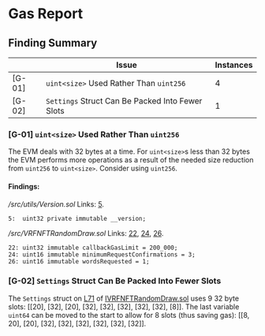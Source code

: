# Gas Report
## Finding Summary
||Issue|Instances|
|-|-|-|
|[G-01]|`uint<size>` Used Rather Than `uint256`|4|
|[G-02]|`Settings` Struct Can Be Packed Into Fewer Slots|1|

### [G-01] `uint<size>` Used Rather Than `uint256`

The EVM deals with 32 bytes at a time. For `uint<size>`s less than 32 bytes the EVM performs more operations as a result of the needed size reduction from `uint256` to `uint<size>`. Consider using `uint256`.

#### Findings:

*/src/utils/Version.sol*
Links: [5](https://github.com/code-423n4/2022-12-forgeries/blob/main/src/utils/Version.sol#L5).
```solidity
5:	uint32 private immutable __version;
```

*/src/VRFNFTRandomDraw.sol*
Links: [22](https://github.com/code-423n4/2022-12-forgeries/blob/main/src/VRFNFTRandomDraw.sol#L22), [24](https://github.com/code-423n4/2022-12-forgeries/blob/main/src/VRFNFTRandomDraw.sol#L24), [26](https://github.com/code-423n4/2022-12-forgeries/blob/main/src/VRFNFTRandomDraw.sol#L26).
```solidity
22:	uint32 immutable callbackGasLimit = 200_000;
24:	uint16 immutable minimumRequestConfirmations = 3;
26:	uint16 immutable wordsRequested = 1;
```

### [G-02] `Settings` Struct Can Be Packed Into Fewer Slots

The `Settings` struct on [L71](https://github.com/code-423n4/2022-12-forgeries/blob/main/src/interfaces/IVRFNFTRandomDraw.sol#L71) of [IVRFNFTRandomDraw.sol](https://github.com/code-423n4/2022-12-forgeries/blob/main/src/interfaces/IVRFNFTRandomDraw.sol) uses 9 32 byte slots: [[20], [32], [20], [32], [32], [32], [32], [32], [8]]. The last variable `uint64` can be moved to the start to allow for 8 slots (thus saving gas): [[8, 20], [20], [32], [32], [32], [32], [32], [32]].